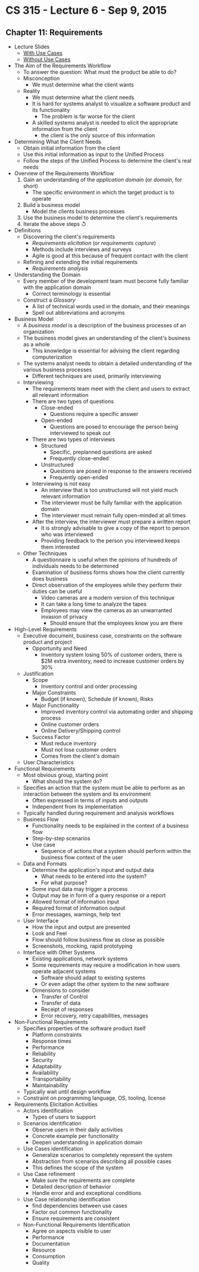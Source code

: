 # CS 315 - Lecture 6 - Sep 9, 2015

## Chapter 11: Requirements

 - Lecture Slides
	 - [With Use Cases](https://ualearn.blackboard.com/bbcswebdav/pid-1852649-dt-content-rid-13896107_1/courses/45063.201540/Chapter11%20Use%20Cases.pdf)
	 - [Without Use Cases](https://ualearn.blackboard.com/bbcswebdav/pid-1852647-dt-content-rid-13896106_1/courses/45063.201540/Chapter11%20without%20Use%20Cases.pdf)
 - The Aim of the Requirements Workflow
	 - To answer the question: What must the product be able to do?
	 - Misconception
		 - We must determine what the client wants
	 - Reality
		 - We must determine what the client needs
		 - It is hard for systems analyst to visualize a software product and its functionality
			 - The problem is far worse for the client
		 - A skilled systems analyst is needed to elicit the appropriate information from the client
			 - the client is the only source of this information
 - Determining What the Client Needs
	 - Obtain initial information from the client
	 - Use this initial information as input to the Unified Process
	 - Follow the steps of the Unified Process to determine the client's real needs
 - Overview of the Requirements Workflow
	 1. Gain an understanding of the *application domain* (or *domain*, for short)
		 - The specific environment in which the target product is to operate
	 2. Build a business model
		 - Model the clients business processes
	 3. Use the business model to determine the client's requirements
	 4. Iterate the above steps ↺
 - Definitions
	 - Discovering the client's requirements
		 - *Requirements elicitation* (or *requirements capture*)
		 - Methods include interviews and surveys
		 - Agile is good at this because of frequent contact with the client
	 - Refining and extending the initial requirements
		 - *Requirements analysis*
 - Understanding the Domain
	 - Every member of the development team must become fully familiar with the application domain
		 - Correct terminology is essential
	 - Construct a *Glossary*
		 - A list of technical words used in the domain, and their meanings
		 - Spell out abbreviations and acronyms
 - Business Model
	 - A *business model* is a description of the business processes of an organization
	 - The business model gives an understanding of the client's business as a whole
		 - This knowledge is essential for advising the client regarding computerization
	 - The systems analyst needs to obtain a detailed understanding of the various business processes
		 - Different techniques are used, primarily interviewing
	 - Interviewing
		 - The requirements team meet with the client and users to extract all relevant information
		 - There are two types of questions
			 - Close-ended
				 - Questions require a specific answer
			 - Open-ended
				 - Questions are posed to encourage the person being interviewed to speak out
		 - There are two types of interviews
			 - Structured
				 - Specific, preplanned questions are asked
				 - Frequently close-ended
			 - Unstructured
				 - Questions are posed in response to the answers received
				 - Frequently open-ended
		 - Interviewing is not easy
			 - An interview that is too unstructured will not yield much relevant information
			 - The interviewer must be fully familiar with the application domain
			 - The interviewer must remain fully open-minded at all times
		 - After the interview, the interviewer must prepare a written report
			 - It is strongly advisable to give a copy of the report to person who was interviewed
			 - Providing feedback to the person you interviewed keeps them interested
	 - Other Techniques
		 - A questionnaire is useful when the opinions of hundreds of individuals needs to be determined
		 - Examination of business forms shows how the client currently does business
		 - Direct observation of the employees while they perform their duties can be useful
			 - Video cameras are a modern version of this technique
			 - It can take a long time to analyze the tapes
			 - Employees may view the cameras as an unwarranted invasion of privacy
				 - Should ensure that the employees know you are there
 - High-Level Requirements
	 - Executive document, business case, constraints on the software product and project
		 - Opportunity and Need
			 - Inventory system losing 50% of customer orders, there is $2M extra inventory, need to increase customer orders by 30%
	 - Justification
		 - Scope
			 - Inventory control and order processing
		 - Major Constraints
			 - Budget (if known), Schedule (if known), Risks
		 - Major Functionality
			 - Improved inventory control via automating order and shipping process
			 - Online customer orders
			 - Online Delivery/Shipping control
		 - Success Factor
			 - Must reduce inventory
			 - Must not lose customer orders
			 - Comes from the client's domain
	 - User Characteristics
 - Functional Requirements
	 - Most obvious group, starting point
		 - What should the system do?
	 - Specifies an action that the system must be able to perform as an interaction between the system and its environment
		 - Often expressed in terms of inputs and outputs
		 - Independent from its implementation
	 - Typically handled during requirement and analysis workflows
	 - Business Flow
		 - Functionality needs to be explained in the context of a business flow
		 - Step-by-step scenarios
		 - Use case
			 - Sequence of actions that a system should perform within the business flow context of the user
	 -  Data and Formats
		 - Determine the application's input and output data
			 - What needs to be entered into the system?
			 - For what purpose?
		 - Some input data may trigger a process
		 - Output may be in form of a query response or a report
		 - Allowed format of information input
		 - Required format of information output
		 - Error messages, warnings, help text
	 - User Interface
		 - How the input and output are presented
		 - Look and Feel
		 - Flow should follow business flow as close as possible
		 - Screenshots, mocking, rapid prototyping
	 - Interface with Other Systems
		 - Existing applications, network systems
		 - Some requirements may require a modification in how users operate adjacent systems
			 - Software should adapt to existing systems
			 - Or even adapt the other system to the new software
		 - Dimensions to consider
			 - Transfer of Control
			 - Transfer of data
			 - Receipt of responses
			 - Error recovery, retry capabilities, messages
 - Non-Functional Requirements
	 - Specifies properties of the software product itself
		 - Platform constraints
		 - Response times
		 - Performance
		 - Reliability
		 - Security
		 - Adaptability
		 - Availability
		 - Transportability
		 - Maintainability
	 - Typically wait until design workflow
	 - Constraint on programming language, OS, tooling, license
- Requirements Elicitation Activities
	- Actors identification
		- Types of users to support
	- Scenarios identification
		- Observe users in their daily activities
		- Concrete example per functionality
		- Deepen understanding in application domain
	- Use Cases identification
		- Generalize scenarios to completely represent the system
		- Abstraction from scenarios describing all possible cases
		- This defines the scope of the system
	- Use Case refinement
		- Make sure the requirements are complete
		- Detailed description of behavior
		- Handle error and and exceptional conditions
	- Use Case relationship identification
		- find dependencies between use cases
		- Factor out common functionality
		- Ensure requirements are consistent
	- Non-Functional Requirements Identification
		- Agree on aspects visible to user
		- Performance
		- Documentation
		- Resource
		- Consumption
		- Quality
